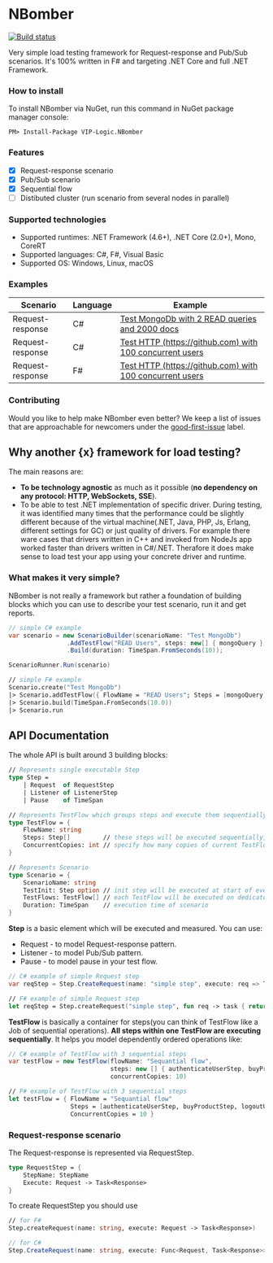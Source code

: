 # NBomber
[![Build status](https://ci.appveyor.com/api/projects/status/ukphl1c0s9cuf4jl?svg=true)](https://ci.appveyor.com/api/projects/status/github/VIP-Logic/NBomber?branch=master&svg=true)

Very simple load testing framework for Request-response and Pub/Sub scenarios. It's 100% written in F# and targeting .NET Core and full .NET Framework.

### How to install
To install NBomber via NuGet, run this command in NuGet package manager console:
```code
PM> Install-Package VIP-Logic.NBomber
```

### Features
- [x] Request-response scenario
- [x] Pub/Sub scenario
- [x] Sequential flow
- [ ] Distibuted cluster (run scenario from several nodes in parallel)

### Supported technologies
- Supported runtimes: .NET Framework (4.6+), .NET Core (2.0+), Mono, CoreRT
- Supported languages: C#, F#, Visual Basic
- Supported OS: Windows, Linux, macOS

### Examples
|Scenario|Language|Example|
|--|--|--|
| Request-response | C# | [Test MongoDb with 2 READ queries and 2000 docs](https://github.com/VIP-Logic/NBomber/blob/master/examples/NBomber.Examples.CSharp/Scenarios/MongoScenario.cs) |
| Request-response | C# | [Test HTTP (https://github.com) with 100 concurrent users](https://github.com/VIP-Logic/NBomber/blob/master/examples/NBomber.Examples.CSharp/Scenarios/HttpScenario.cs) |
| Request-response | F# | [Test HTTP (https://github.com) with 100 concurrent users](https://github.com/VIP-Logic/NBomber/blob/master/examples/NBomber.Examples.FSharp/Scenarios/HttpScenario.fs) |

### Contributing
Would you like to help make NBomber even better? We keep a list of issues that are approachable for newcomers under the [good-first-issue](https://github.com/VIP-Logic/NBomber/issues?q=is%3Aopen+is%3Aissue+label%3A%22good+first+issue%22) label.

## Why another {x} framework for load testing?
The main reasons are:
 - **To be technology agnostic** as much as it possible (**no dependency on any protocol: HTTP, WebSockets, SSE**).
 - To be able to test .NET implementation of specific driver. During testing, it was identified many times that the performance could be slightly different because of the virtual machine(.NET, Java, PHP, Js, Erlang, different settings for GC) or just quality of drivers. For example there ware cases that drivers written in C++ and invoked from NodeJs app worked faster than drivers written in C#/.NET. Therafore it does make sense to load test your app using your concrete driver and runtime.

### What makes it very simple? 
NBomber is not really a framework but rather a foundation of building blocks which you can use to describe your test scenario, run it and get reports.
```csharp
// simple C# example
var scenario = new ScenarioBuilder(scenarioName: "Test MongoDb")                
                .AddTestFlow("READ Users", steps: new[] { mongoQuery }, concurrentCopies: 10)                
                .Build(duration: TimeSpan.FromSeconds(10));

ScenarioRunner.Run(scenario)
```
```fsharp
// simple F# example
Scenario.create("Test MongoDb")
|> Scenario.addTestFlow({ FlowName = "READ Users"; Steps = [mongoQuery]; ConcurrentCopies = 10 })
|> Scenario.build(TimeSpan.FromSeconds(10.0))
|> Scenario.run
```

## API Documentation
The whole API is built around 3 building blocks:
```fsharp
// Represents single executable Step
type Step =
    | Request  of RequestStep
    | Listener of ListenerStep
    | Pause    of TimeSpan  

// Represents TestFlow which groups steps and execute them sequentially on dedicated System.Threading.Task
type TestFlow = {
    FlowName: string
    Steps: Step[]         // these steps will be executed sequentially, one by one
    ConcurrentCopies: int // specify how many copies of current TestFlow to run in parallel
}

// Represents Scenario
type Scenario = {
    ScenarioName: string
    TestInit: Step option // init step will be executed at start of every scenario
    TestFlows: TestFlow[] // each TestFlow will be executed on dedicated System.Threading.Task
    Duration: TimeSpan    // execution time of scenario 
}
```

**Step** is a basic element which will be executed and measured. You can use:
 - Request - to model Request-response pattern.
 - Listener - to model Pub/Sub pattern. 
 - Pause - to model pause in your test flow.

```csharp
// C# example of simple Request step
var reqStep = Step.CreateRequest(name: "simple step", execute: req => Task.FromResult(Response.Ok()))
``` 
```fsharp
// F# example of simple Request step
let reqStep = Step.createRequest("simple step", fun req -> task { return Response.Ok() })
```

**TestFlow** is basically a container for steps(you can think of TestFlow like a Job of sequential operations). **All steps within one TestFlow are executing sequentially**. It helps you model dependently ordered operations like: 
```csharp
// C# example of TestFlow with 3 sequential steps
var testFlow = new TestFlow(flowName: "Sequantial flow",
                            steps: new [] { authenticateUserStep, buyProductStep, logoutUserStep },
                            concurrentCopies: 10)
```
```fsharp
// F# example of TestFlow with 3 sequential steps
let testFlow = { FlowName = "Sequantial flow"
                 Steps = [authenticateUserStep, buyProductStep, logoutUserStep]
                 ConcurrentCopies = 10 }
```
### Request-response scenario
The Request-response is represented via RequestStep.
```fsharp
type RequestStep = {
    StepName: StepName
    Execute: Request -> Task<Response>
}
```
To create RequestStep you should use
```fsharp
// for F#
Step.createRequest(name: string, execute: Request -> Task<Response>)
```
```csharp
// for C#
Step.CreateRequest(name: string, execute: Func<Request, Task<Response>>)
```
